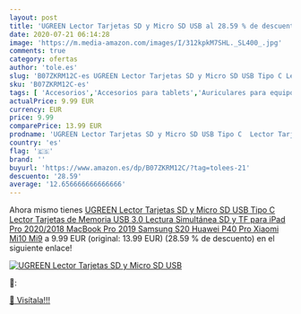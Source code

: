 ```yaml
---
layout: post
title: 'UGREEN Lector Tarjetas SD y Micro SD USB al 28.59 % de descuento'
date: 2020-07-21 06:14:28
image: 'https://m.media-amazon.com/images/I/312kpkM7SHL._SL400_.jpg'
comments: true
category: ofertas
author: 'tole.es'
slug: 'B07ZKRM12C-es UGREEN Lector Tarjetas SD y Micro SD USB Tipo C Lector...'
sku: 'B07ZKRM12C-es'
tags: [ 'Accesorios','Accesorios para tablets','Auriculares para equipo de audio','Auriculares y accesorios','Electrónica','Electrónica para moto','Electrónica para vehículos','Fundas blandas para tablets','Fundas para tablets','Informática','Smartwatches','Soportes para moto','Tecnología para vestir','ipad', ]
actualPrice: 9.99 EUR
currency: EUR
price: 9.99
comparePrice: 13.99 EUR
prodname: 'UGREEN Lector Tarjetas SD y Micro SD USB Tipo C  Lector Tarjetas de Memoria USB 3.0 Lectura Simultánea SD y TF para iPad Pro 2020/2018  MacBook Pro 2019  Samsung S20  Huawei P40 Pro  Xiaomi Mi10 Mi9'
country: 'es'
flag: '🇪🇸'
brand: ''
buyurl: 'https://www.amazon.es/dp/B07ZKRM12C/?tag=tolees-21'
descuento: '28.59'
average: '12.656666666666666'
---
```


Ahora mismo tienes [UGREEN Lector Tarjetas SD y Micro SD USB Tipo C  Lector Tarjetas de Memoria USB 3.0 Lectura Simultánea SD y TF para iPad Pro 2020/2018  MacBook Pro 2019  Samsung S20  Huawei P40 Pro  Xiaomi Mi10 Mi9](https://www.amazon.es/dp/B07ZKRM12C/?tag=tolees-21) a 9.99 EUR (original: 13.99 EUR) (28.59 %  de descuento) en el siguiente enlace!

[![UGREEN Lector Tarjetas SD y Micro SD USB](https://m.media-amazon.com/images/I/312kpkM7SHL._SL400_.jpg)](https://www.amazon.es/dp/B07ZKRM12C/?tag=tolees-21)

🔎:


[🛒 Visítala!!!](https://www.amazon.es/dp/B07ZKRM12C/?tag=tolees-21)
